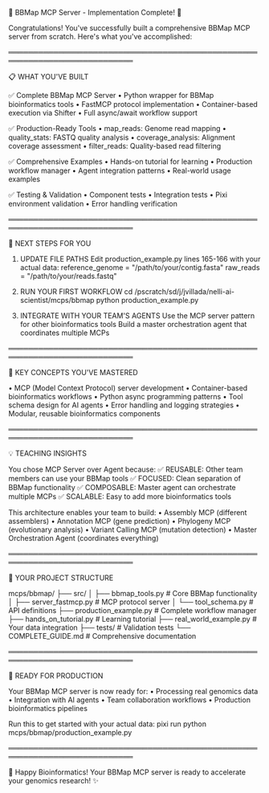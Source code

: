 🧬 BBMap MCP Server - Implementation Complete! 🎉

Congratulations! You've successfully built a comprehensive BBMap MCP server from scratch. Here's what you've accomplished:

═══════════════════════════════════════════════════════════════════════════

📋 WHAT YOU'VE BUILT

✅ Complete BBMap MCP Server
   • Python wrapper for BBMap bioinformatics tools
   • FastMCP protocol implementation
   • Container-based execution via Shifter
   • Full async/await workflow support

✅ Production-Ready Tools
   • map_reads: Genome read mapping
   • quality_stats: FASTQ quality analysis
   • coverage_analysis: Alignment coverage assessment
   • filter_reads: Quality-based read filtering

✅ Comprehensive Examples
   • Hands-on tutorial for learning
   • Production workflow manager
   • Agent integration patterns
   • Real-world usage examples

✅ Testing & Validation
   • Component tests
   • Integration tests
   • Pixi environment validation
   • Error handling verification

═══════════════════════════════════════════════════════════════════════════

🚀 NEXT STEPS FOR YOU

1. UPDATE FILE PATHS
   Edit production_example.py lines 165-166 with your actual data:
   reference_genome = "/path/to/your/contig.fasta"
   raw_reads = "/path/to/your/reads.fastq"

2. RUN YOUR FIRST WORKFLOW
   cd /pscratch/sd/j/jvillada/nelli-ai-scientist/mcps/bbmap
   python production_example.py

3. INTEGRATE WITH YOUR TEAM'S AGENTS
   Use the MCP server pattern for other bioinformatics tools
   Build a master orchestration agent that coordinates multiple MCPs

═══════════════════════════════════════════════════════════════════════════

🧠 KEY CONCEPTS YOU'VE MASTERED

• MCP (Model Context Protocol) server development
• Container-based bioinformatics workflows
• Python async programming patterns
• Tool schema design for AI agents
• Error handling and logging strategies
• Modular, reusable bioinformatics components

═══════════════════════════════════════════════════════════════════════════

💡 TEACHING INSIGHTS

You chose MCP Server over Agent because:
✅ REUSABLE: Other team members can use your BBMap tools
✅ FOCUSED: Clean separation of BBMap functionality
✅ COMPOSABLE: Master agent can orchestrate multiple MCPs
✅ SCALABLE: Easy to add more bioinformatics tools

This architecture enables your team to build:
• Assembly MCP (different assemblers)
• Annotation MCP (gene prediction)
• Phylogeny MCP (evolutionary analysis)
• Variant Calling MCP (mutation detection)
• Master Orchestration Agent (coordinates everything)

═══════════════════════════════════════════════════════════════════════════

🔧 YOUR PROJECT STRUCTURE

mcps/bbmap/
├── src/
│   ├── bbmap_tools.py          # Core BBMap functionality
│   ├── server_fastmcp.py       # MCP protocol server
│   └── tool_schema.py          # API definitions
├── production_example.py       # Complete workflow manager
├── hands_on_tutorial.py        # Learning tutorial
├── real_world_example.py       # Your data integration
├── tests/                      # Validation tests
└── COMPLETE_GUIDE.md          # Comprehensive documentation

═══════════════════════════════════════════════════════════════════════════

🎯 READY FOR PRODUCTION

Your BBMap MCP server is now ready for:
• Processing real genomics data
• Integration with AI agents
• Team collaboration workflows
• Production bioinformatics pipelines

Run this to get started with your actual data:
pixi run python mcps/bbmap/production_example.py

═══════════════════════════════════════════════════════════════════════════

🧬 Happy Bioinformatics! Your BBMap MCP server is ready to accelerate your genomics research! ✨
